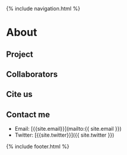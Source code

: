 {% include navigation.html %}

# About

## Project

## Collaborators

## Cite us

## Contact me
- Email: [{{site.email}}](mailto:{{ site.email }})
- Twitter: [{{site.twitter}}]({{ site.twitter }})

{% include footer.html %}
